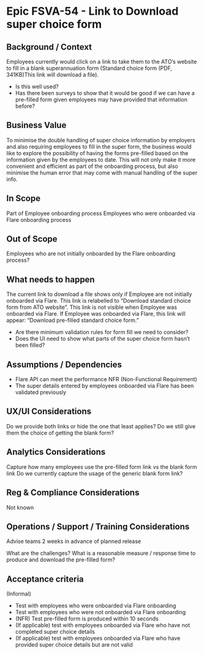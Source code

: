 # Epic FSVA-54 - Link to Download super choice form

## Background / Context

Employees currently would click on a link to take them to the ATO’s website to fill in a blank superannuation form (Standard choice form (PDF, 341KB)This link will download a file).

- Is this well used?
- Has there been surveys to show that it would be good if we can have a pre-filled form given employees may have provided that information before?

## Business Value

To minimise the double handling of super choice information by employers and also requiring employees to fill in the super form, the business would like to explore the possibility of having the forms pre-filled based on the information given by the employees to date.
This will not only make it more convenient and efficient as part of the onboarding process, but also minimise the human error that may come with manual handling of the super info.

## In Scope

Part of Employee onboarding process
Employees who were onboarded via Flare onboarding process

## Out of Scope

Employees who are not initially onboarded by the Flare onboarding process?

## What needs to happen

The current link to download a file shows only if Employee are not initially onboarded via Flare. This link is relabelled to “Download standard choice form from ATO website”. This link is not visible when Employee was onboarded via Flare.
If Employee was onboarded via Flare, this link will appear: “Download pre-filled standard choice form.”

- Are there minimum validation rules for form fill we need to consider?
- Does the UI need to show what parts of the super choice form hasn’t been filled?

## Assumptions / Dependencies

- Flare API can meet the performance NFR (Non-Functional Requirement)
- The super details entered by employees onboarded via Flare has been validated previously

## UX/UI Considerations

Do we provide both links or hide the one that least applies? Do we still give them the choice of getting the blank form?

## Analytics Considerations

Capture how many employees use the pre-filled form link vs the blank form link
Do we currently capture the usage of the generic blank form link?

## Reg & Compliance Considerations

Not known

## Operations / Support / Training Considerations

Advise teams 2 weeks in advance of planned release

What are the challenges?
What is a reasonable measure / response time to produce and download the pre-filled form?

## Acceptance criteria

(Informal)

- Test with employees who were onboarded via Flare onboarding
- Test with employees who were not onboarded via Flare onboarding
- (NFR) Test pre-filled form is produced within 10 seconds
- (If applicable) test with employees onboarded via Flare who have not completed super choice details
- (If applicable) test with employees onboarded via Flare who have provided super choice details but are not valid
